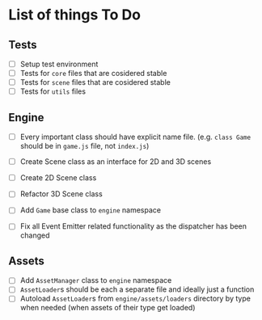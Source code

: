# List of things To Do

## Tests
- [ ] Setup test environment
- [ ] Tests for `core` files that are cosidered stable
- [ ] Tests for `scene` files that are cosidered stable
- [ ] Tests for `utils` files

## Engine

- [ ] Every important class should have explicit name file. (e.g. `class Game` should be in `game.js` file, not `index.js`)
- [ ] Create Scene class as an interface for 2D and 3D scenes
- [ ] Create 2D Scene class
- [ ] Refactor 3D Scene class
- [ ] Add `Game` base class to `engine` namespace
- [ ] Fix all Event Emitter related functionality as the dispatcher has been changed


## Assets
- [ ] Add `AssetManager` class to `engine` namespace
- [ ] `AssetLoader`s should be each a separate file and ideally just a function
- [ ] Autoload `AssetLoader`s from `engine/assets/loaders` directory by type when needed (when assets of their type get loaded)
